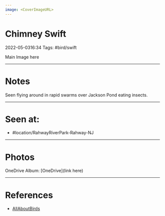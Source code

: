 ```yaml
---
image: <CoverImageURL>
---
```


# Chimney Swift
2022-05-0316:34
Tags: #bird/swift


Main Image here

---------------------------------------------------------------
# **Notes**
Seen flying around in rapid swarms over Jackson Pond eating insects.

---------------------------------------------------------------
# Seen at:
-   #location/RahwayRiverPark-Rahway-NJ 

---------------------------------------------------------------
# **Photos**
OneDrive Album: [OneDrive](link here)

---------------------------------------------------------------
# References
- [AllAboutBirds](linkUrl)